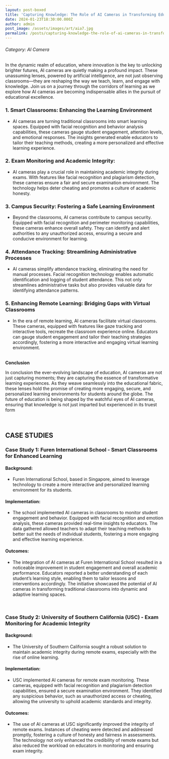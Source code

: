 ```yaml
---
layout: post-boxed
title: 'Capturing Knowledge: The Role of AI Cameras in Transforming Education'
date: 2024-01-23T18:30:00.000Z
author: admin
post_image: /assets/images/art/aia7.jpg
permalink: /posts/capturing-knowledge-the-role-of-ai-cameras-in-transforming-education
---
```


###### Category: AI Camera

In the dynamic realm of education, where innovation is the key to unlocking brighter futures, AI cameras are quietly making a profound impact. These unassuming lenses, powered by artificial intelligence, are not just observing classrooms—they are reshaping the way we teach, learn, and engage with knowledge. Join us on a journey through the corridors of learning as we explore how AI cameras are becoming indispensable allies in the pursuit of educational excellence.

### 1. Smart Classrooms: Enhancing the Learning Environment

* AI cameras are turning traditional classrooms into smart learning spaces. Equipped with facial recognition and behavior analysis capabilities, these cameras gauge student engagement, attention levels, and emotional responses. The insights generated enable educators to tailor their teaching methods, creating a more personalized and effective learning experience.

### 2. Exam Monitoring and Academic Integrity:

* AI cameras play a crucial role in maintaining academic integrity during exams. With features like facial recognition and plagiarism detection, these cameras ensure a fair and secure examination environment. The technology helps deter cheating and promotes a culture of academic honesty.

### 3. Campus Security: Fostering a Safe Learning Environment

* Beyond the classrooms, AI cameras contribute to campus security. Equipped with facial recognition and perimeter monitoring capabilities, these cameras enhance overall safety. They can identify and alert authorities to any unauthorized access, ensuring a secure and conducive environment for learning.

### 4. Attendance Tracking: Streamlining Administrative Processes

* AI cameras simplify attendance tracking, eliminating the need for manual processes. Facial recognition technology enables automatic identification and logging of student attendance. This not only streamlines administrative tasks but also provides valuable data for identifying attendance patterns.

### 5. Enhancing Remote Learning: Bridging Gaps with Virtual Classrooms

* In the era of remote learning, AI cameras facilitate virtual classrooms. These cameras, equipped with features like gaze tracking and interactive tools, recreate the classroom experience online. Educators can gauge student engagement and tailor their teaching strategies accordingly, fostering a more interactive and engaging virtual learning environment.

<br>
<b>Conclusion</b>
<p>
In conclusion the ever-evolving landscape of education, AI cameras are not just capturing moments; they are capturing the essence of transformative learning experiences. As they weave seamlessly into the educational fabric, these lenses hold the promise of creating more engaging, secure, and personalized learning environments for students around the globe. The future of education is being shaped by the watchful eyes of AI cameras, ensuring that knowledge is not just imparted but experienced in its truest form
</p>

<br>

## CASE STUDIES

### Case Study 1: Furen International School - Smart Classrooms for Enhanced Learning

#### Background:

* Furen International School, based in Singapore, aimed to leverage technology to create a more interactive and personalized learning environment for its students.

#### Implementation:

* The school implemented AI cameras in classrooms to monitor student engagement and behavior. Equipped with facial recognition and emotion analysis, these cameras provided real-time insights to educators. The data gathered allowed teachers to adapt their teaching methods to better suit the needs of individual students, fostering a more engaging and effective learning experience.

#### Outcomes:

* The integration of AI cameras at Furen International School resulted in a noticeable improvement in student engagement and overall academic performance. Educators reported a better understanding of each student’s learning style, enabling them to tailor lessons and interventions accordingly. The initiative showcased the potential of AI cameras in transforming traditional classrooms into dynamic and adaptive learning spaces.

<br>

### Case Study 2: University of Southern California (USC) - Exam Monitoring for Academic Integrity

#### Background:

* The University of Southern California sought a robust solution to maintain academic integrity during remote exams, especially with the rise of online learning.

#### Implementation:

* USC implemented AI cameras for remote exam monitoring. These cameras, equipped with facial recognition and plagiarism detection capabilities, ensured a secure examination environment. They identified any suspicious behavior, such as unauthorized access or cheating, allowing the university to uphold academic standards and integrity.

#### Outcomes:

* The use of AI cameras at USC significantly improved the integrity of remote exams. Instances of cheating were detected and addressed promptly, fostering a culture of honesty and fairness in assessments. The technology not only enhanced the credibility of remote exams but also reduced the workload on educators in monitoring and ensuring exam integrity.
